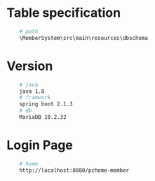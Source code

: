 # Table specification

```bash
    # path
    \MemberSystem\src\main\resources\dbschema
```

# Version

```bash
    # java
    java 1.8
    # framwork
    spring boot 2.1.3
    # db
    MariaDB 10.2.32
```

# Login Page

```bash
    # home
    http://localhost:8080/pchome-member
```